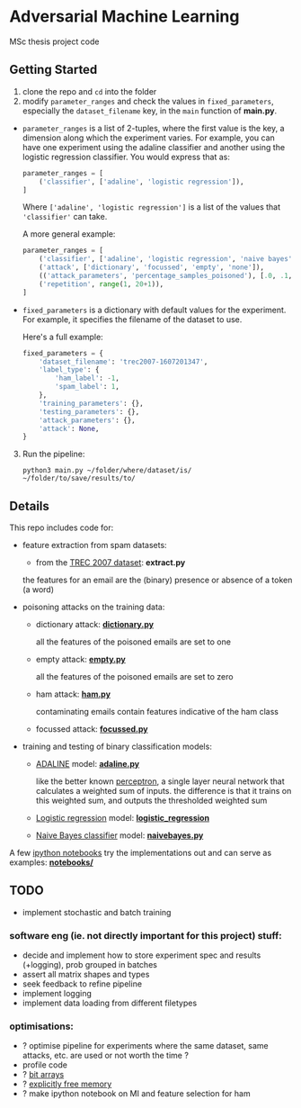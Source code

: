 Adversarial Machine Learning
============================

MSc thesis project code

Getting Started
---------------

1. clone the repo and `cd` into the folder
2. modify `parameter_ranges` and check the values in `fixed_parameters`, especially
   the `dataset_filename` key, in the `main` function of **main.py**.

  - `parameter_ranges` is a list of 2-tuples, where the first value is the key, a
    dimension along which the experiment varies. For example, you can have one
    experiment using the adaline classifier and another using the logistic
    regression classifier. You would express that as:

    ```python
    parameter_ranges = [
        ('classifier', ['adaline', 'logistic regression']),
    ]
    ```

    Where `['adaline', 'logistic regression']` is a list of the values that
    `'classifier'` can take.

    A more general example:

    ```python
    parameter_ranges = [
        ('classifier', ['adaline', 'logistic regression', 'naive bayes']),
        ('attack', ['dictionary', 'focussed', 'empty', 'none']),
        (('attack_parameters', 'percentage_samples_poisoned'), [.0, .1, .2, .5]),
        ('repetition', range(1, 20+1)),
    ]
    ```

  - `fixed_parameters` is a dictionary with default values for the experiment.
    For example, it specifies the filename of the dataset to use.

    Here's a full example:

    ```python
    fixed_parameters = {
        'dataset_filename': 'trec2007-1607201347',
        'label_type': {
            'ham_label': -1,
            'spam_label': 1,
        },
        'training_parameters': {},
        'testing_parameters': {},
        'attack_parameters': {},
        'attack': None,
    }
    ```

3. Run the pipeline:

    ```shell
    python3 main.py ~/folder/where/dataset/is/ ~/folder/to/save/results/to/
    ```

Details
-------

This repo includes code for:


- feature extraction from spam datasets:

  - from the [TREC 2007 dataset](http://plg.uwaterloo.ca/~gvcormac/treccorpus07/about.html): **extract.py**

  the features for an email are the (binary) presence or absence of a token (a word)


- poisoning attacks on the training data:

  - dictionary attack: [**dictionary.py**](https://github.com/galvanic/adversarialML/blob/master/attacks/dictionary.py)

    all the features of the poisoned emails are set to one

  - empty attack: [**empty.py**](https://github.com/galvanic/adversarialML/blob/master/attacks/empty.py)

    all the features of the poisoned emails are set to zero

  - ham attack: [**ham.py**](https://github.com/galvanic/adversarialML/blob/master/attacks/ham.py)

    contaminating emails contain features indicative of the ham class

  - focussed attack: [**focussed.py**](https://github.com/galvanic/adversarialML/blob/master/attacks/focussed.py)


- training and testing of binary classification models:

  - [ADALINE](https://en.wikipedia.org/wiki/ADALINE) model: [**adaline.py**](https://github.com/galvanic/adversarialML/blob/master/classifiers/adaline.py)

    like the better known [perceptron](), a single layer neural network that calculates a weighted sum of inputs. the difference is that it trains on this weighted sum, and outputs the thresholded weighted sum

  - [Logistic regression]() model: [**logistic_regression**](https://github.com/galvanic/adversarialML/blob/master/classifiers/logistic_regression.py)

  - [Naive Bayes classifier](https://en.wikipedia.org/wiki/Naive_Bayes_classifier) model: [**naivebayes.py**](https://github.com/galvanic/adversarialML/blob/master/classifiers/naivebayes.py)


A few [ipython notebooks](https://ipython.org/notebook.html) try the implementations out and can serve as examples: [**notebooks/**](https://github.com/galvanic/adversML/tree/master/notebooks)

TODO
----

- implement stochastic and batch training

### software eng (ie. not directly important for this project) stuff:

- decide and implement how to store experiment spec and results (+logging), prob grouped in batches
- assert all matrix shapes and types
- seek feedback to refine pipeline
- implement logging
- implement data loading from different filetypes

### optimisations:

- ? optimise pipeline for experiments where the same dataset, same attacks, etc. are used
    or not worth the time ?
- profile code
- ? [bit arrays](https://stackoverflow.com/questions/5602155/numpy-boolean-array-with-1-bit-entries)
- ? [explicitly free memory](https://stackoverflow.com/questions/1316767/how-can-i-explicitly-free-memory-in-python)
- ? make ipython notebook on MI and feature selection for ham
